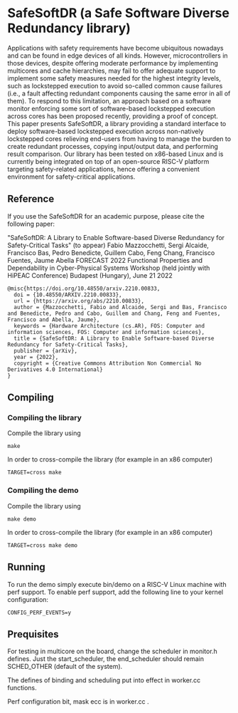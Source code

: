 # SafeSoftDR (a Safe Software Diverse Redundancy library)

Applications with safety requirements have become ubiquitous nowadays and can be found in edge devices of all kinds. However, microcontrollers in those devices, despite offering moderate performance by implementing multicores and cache hierarchies, may fail to offer adequate support to implement some safety measures needed for the highest integrity levels, such as lockstepped execution to avoid so-called common cause failures (i.e., a fault affecting redundant components causing the same error in all of them). To respond to this limitation, an approach based on a software monitor enforcing some sort of software-based lockstepped execution across cores has been proposed recently, providing a proof of concept. This paper presents SafeSoftDR, a library providing a standard interface to deploy software-based lockstepped execution across non-natively lockstepped cores relieving end-users from having to manage the burden to create redundant processes, copying input/output data, and performing result comparison. Our library has been tested on x86-based Linux and is currently being integrated on top of an open-source RISC-V platform targeting safety-related applications, hence offering a convenient environment for safety-critical applications.

## Reference

If you use the SafeSoftDR for an academic purpose, please cite the following paper:

"SafeSoftDR: A Library to Enable Software-based Diverse Redundancy for Safety-Critical Tasks" (to appear)
Fabio Mazzocchetti, Sergi Alcaide, Francisco Bas, Pedro Benedicte, Guillem Cabo, Feng Chang, Francisco Fuentes, Jaume Abella
FORECAST 2022 Functional Properties and Dependability in Cyber-Physical Systems Workshop (held jointly with HiPEAC Conference)
Budapest (Hungary), June 21 2022

```
@misc{https://doi.org/10.48550/arxiv.2210.00833,
  doi = {10.48550/ARXIV.2210.00833},
  url = {https://arxiv.org/abs/2210.00833},
  author = {Mazzocchetti, Fabio and Alcaide, Sergi and Bas, Francisco and Benedicte, Pedro and Cabo, Guillem and Chang, Feng and Fuentes, Francisco and Abella, Jaume},
  keywords = {Hardware Architecture (cs.AR), FOS: Computer and information sciences, FOS: Computer and information sciences},
  title = {SafeSoftDR: A Library to Enable Software-based Diverse Redundancy for Safety-Critical Tasks},
  publisher = {arXiv},
  year = {2022},
  copyright = {Creative Commons Attribution Non Commercial No Derivatives 4.0 International}
}

```

## Compiling

### Compiling the library

Compile the library using

	make

In order to cross-compile the library (for example in an x86 computer)

	TARGET=cross make

### Compiling the demo

Compile the library using

	make demo

In order to cross-compile the library (for example in an x86 computer)

	TARGET=cross make demo

## Running
To run the demo simply execute bin/demo on a RISC-V Linux machine with perf support. To enable perf support, add the following line to your kernel configuration:

	CONFIG_PERF_EVENTS=y

## Prequisites

For testing in multicore on the board, change the scheduler in monitor.h defines.
Just the start_scheduler, the end_scheduler should remain SCHED_OTHER (default of the system).

The defines of binding and scheduling put into effect in worker.cc functions.

Perf configuration bit, mask ecc is in worker.cc .
